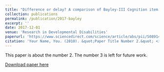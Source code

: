 ```yaml
---
title: "Difference or delay? A comparison of Bayley-III Cognition item scores of young children with and without developmental disabilities"
collection: publications
permalink: /publication/2017-bayley
excerpt: ''
date: 2017-12-01
venue: 'Research in Developmental Disabilities'
paperurl: 'https://www.sciencedirect.com/science/article/abs/pii/S0891422217302457'
citation: 'Your Name, You. (2010). &quot;Paper Title Number 2.&quot; <i>Journal 1</i>. 1(2).'
---
```

This paper is about the number 2. The number 3 is left for future work.

[Download paper here](https://www.sciencedirect.com/science/article/abs/pii/S0891422217302457)
